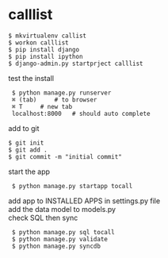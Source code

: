 # calllist
    $ mkvirtualenv callist
    $ workon calllist
    $ pip install django
    $ pip install ipython
    $ django-admin.py startprject calllist
    
test the install  
 
     $ python manage.py runserver
     ⌘ (tab)     # to browser 
     ⌘ T     # new tab
     localhost:8000   # should auto complete
add to git

    $ git init
    $ git add .
    $ git commit -m "initial commit"    
start the app
     
     $ python manage.py startapp tocall
     
 add app to INSTALLED APPS in settings.py file  
 add the data model to models.py  
 check SQL then sync 
 
     $ python manage.py sql tocall
     $ python manage.py validate
     $ python manage.py syncdb